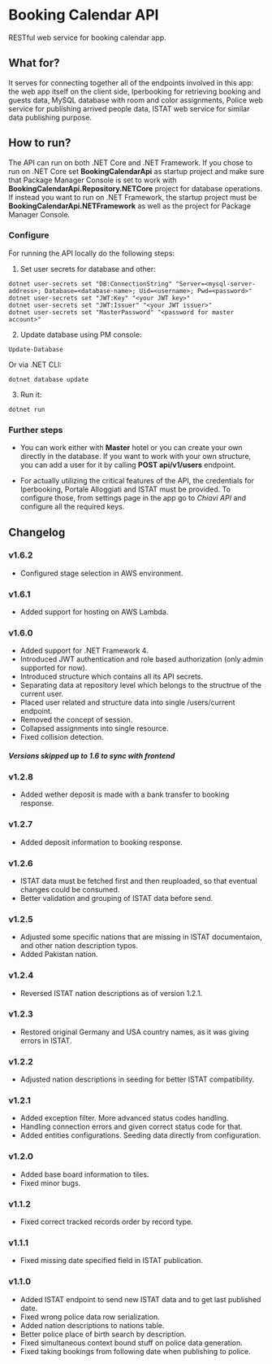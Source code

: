 # Booking Calendar API
RESTful web service for booking calendar app.

## What for?
It serves for connecting together all of the endpoints involved in this app:
the web app itself on the client side, Iperbooking for retrieving booking and guests data,
MySQL database with room and color assignments,
Police web service for publishing arrived people data, ISTAT web service for similar data publishing purpose.

## How to run?
The API can run on both .NET Core and .NET Framework. If you chose to run on .NET Core set **BookingCalendarApi** as 
startup project and make sure that Package Manager Console is set to work with **BookingCalendarApi.Repository.NETCore** 
project for database operations. If instead you want to run on .NET Framework, the startup project must be 
**BookingCalendarApi.NETFramework** as well as the project for Package Manager Console.

### Configure

For running the API locally do the following steps:
1. Set user secrets for database and other:
```
dotnet user-secrets set "DB:ConnectionString" "Server=<mysql-server-address>; Database=<database-name>; Uid=<username>; Pwd=<password>"
dotnet user-secrets set "JWT:Key" "<your JWT key>"
dotnet user-secrets set "JWT:Issuer" "<your JWT issuer>"
dotnet user-secrets set "MasterPassword" "<password for master account>"
```
2. Update database using PM console:
```
Update-Database
```
Or via .NET CLI:
```
dotnet database update
```
3. Run it:
```
dotnet run
```

### Further steps

 - You can work either with **Master** hotel or you can create your own directly in the database. If you want to work with 
your own structure, you can add a user for it by calling **POST api/v1/users** endpoint.

 - For actually utilizing the critical features of the API, the credentials for Iperbooking, Portale Alloggiati and ISTAT must be
provided. To configure those, from settings page in the app go to *Chiavi API* and configure all the required keys.

## Changelog

### v1.6.2
- Configured stage selection in AWS environment.

### v1.6.1
- Added support for hosting on AWS Lambda.

### v1.6.0
- Added support for .NET Framework 4.
- Introduced JWT authentication and role based authorization (only admin supported for now).
- Introduced structure which contains all its API secrets.
- Separating data at repository level which belongs to the structrue of the current user.
- Placed user related and structure data into single /users/current endpoint.
- Removed the concept of session.
- Collapsed assignments into single resource.
- Fixed collision detection.

#### *Versions skipped up to 1.6 to sync with frontend*

### v1.2.8
- Added wether deposit is made with a bank transfer to booking response.

### v1.2.7
- Added deposit information to booking response.

### v1.2.6
- ISTAT data must be fetched first and then reuploaded, so that eventual changes could be consumed.
- Better validation and grouping of ISTAT data before send.

### v1.2.5
- Adjusted some specific nations that are missing in ISTAT documentaion, and other nation description typos.
- Added Pakistan nation.

### v1.2.4
- Reversed ISTAT nation descriptions as of version 1.2.1.

### v1.2.3
- Restored original Germany and USA country names, as it was giving errors in ISTAT.

### v1.2.2
- Adjusted nation descriptions in seeding for better ISTAT compatibility.

### v1.2.1
- Added exception filter. More advanced status codes handling.
- Handling connection errors and given correct status code for that.
- Added entities configurations. Seeding data directly from configuration.

### v1.2.0
- Added base board information to tiles.
- Fixed minor bugs.

### v1.1.2
- Fixed correct tracked records order by record type.

### v1.1.1
- Fixed missing date specified field in ISTAT publication.

### v1.1.0
- Added ISTAT endpoint to send new ISTAT data and to get last published date.
- Fixed wrong police data row serialization.
- Added nation descriptions to nations table.
- Better police place of birth search by description.
- Fixed simultaneous context bound stuff on police data generation.
- Fixed taking bookings from following date when publishing to police.
